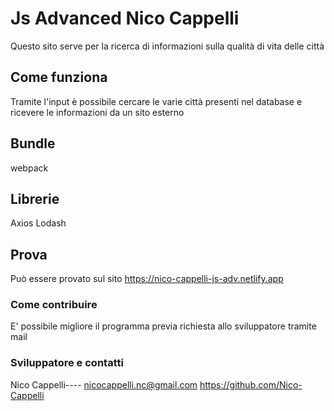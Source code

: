 # Js Advanced Nico Cappelli
Questo sito serve per la ricerca di informazioni sulla qualità di vita delle città
## Come funziona
Tramite l'input è possibile cercare le varie città presenti nel database e ricevere le informazioni da un sito esterno
## Bundle
webpack

## Librerie
Axios
Lodash

## Prova
Può essere provato sul sito https://nico-cappelli-js-adv.netlify.app

### Come contribuire
E' possibile migliore il programma previa richiesta allo sviluppatore tramite mail

### Sviluppatore e contatti

Nico Cappelli---- nicocappelli.nc@gmail.com
https://github.com/Nico-Cappelli
